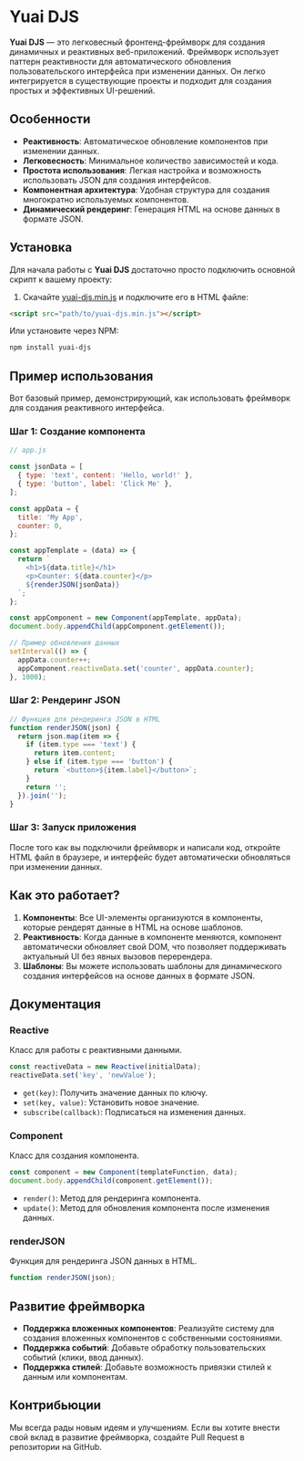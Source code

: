
# Yuai DJS

**Yuai DJS** — это легковесный фронтенд-фреймворк для создания динамичных и реактивных веб-приложений. Фреймворк использует паттерн реактивности для автоматического обновления пользовательского интерфейса при изменении данных. Он легко интегрируется в существующие проекты и подходит для создания простых и эффективных UI-решений.

## Особенности

- **Реактивность**: Автоматическое обновление компонентов при изменении данных.
- **Легковесность**: Минимальное количество зависимостей и кода.
- **Простота использования**: Легкая настройка и возможность использовать JSON для создания интерфейсов.
- **Компонентная архитектура**: Удобная структура для создания многократно используемых компонентов.
- **Динамический рендеринг**: Генерация HTML на основе данных в формате JSON.

## Установка

Для начала работы с **Yuai DJS** достаточно просто подключить основной скрипт к вашему проекту:

1. Скачайте [yuai-djs.min.js](https://github.com/yourusername/yuai-djs/releases/latest/download/yuai-djs.min.js) и подключите его в HTML файле:
   
```html
<script src="path/to/yuai-djs.min.js"></script>
```

Или установите через NPM:

```bash
npm install yuai-djs
```

## Пример использования

Вот базовый пример, демонстрирующий, как использовать фреймворк для создания реактивного интерфейса.

### Шаг 1: Создание компонента

```javascript
// app.js

const jsonData = [
  { type: 'text', content: 'Hello, world!' },
  { type: 'button', label: 'Click Me' },
];

const appData = {
  title: 'My App',
  counter: 0,
};

const appTemplate = (data) => {
  return `
    <h1>${data.title}</h1>
    <p>Counter: ${data.counter}</p>
    ${renderJSON(jsonData)}
  `;
};

const appComponent = new Component(appTemplate, appData);
document.body.appendChild(appComponent.getElement());

// Пример обновления данных
setInterval(() => {
  appData.counter++;
  appComponent.reactiveData.set('counter', appData.counter);
}, 1000);
```

### Шаг 2: Рендеринг JSON

```javascript
// Функция для рендеринга JSON в HTML
function renderJSON(json) {
  return json.map(item => {
    if (item.type === 'text') {
      return item.content;
    } else if (item.type === 'button') {
      return `<button>${item.label}</button>`;
    }
    return '';
  }).join('');
}
```

### Шаг 3: Запуск приложения

После того как вы подключили фреймворк и написали код, откройте HTML файл в браузере, и интерфейс будет автоматически обновляться при изменении данных.

## Как это работает?

1. **Компоненты**: Все UI-элементы организуются в компоненты, которые рендерят данные в HTML на основе шаблонов.
2. **Реактивность**: Когда данные в компоненте меняются, компонент автоматически обновляет свой DOM, что позволяет поддерживать актуальный UI без явных вызовов перерендера.
3. **Шаблоны**: Вы можете использовать шаблоны для динамического создания интерфейсов на основе данных в формате JSON.

## Документация

### Reactive

Класс для работы с реактивными данными.

```javascript
const reactiveData = new Reactive(initialData);
reactiveData.set('key', 'newValue');
```

- `get(key)`: Получить значение данных по ключу.
- `set(key, value)`: Установить новое значение.
- `subscribe(callback)`: Подписаться на изменения данных.

### Component

Класс для создания компонента.

```javascript
const component = new Component(templateFunction, data);
document.body.appendChild(component.getElement());
```

- `render()`: Метод для рендеринга компонента.
- `update()`: Метод для обновления компонента после изменения данных.

### renderJSON

Функция для рендеринга JSON данных в HTML.

```javascript
function renderJSON(json);
```

## Развитие фреймворка

- **Поддержка вложенных компонентов**: Реализуйте систему для создания вложенных компонентов с собственными состояниями.
- **Поддержка событий**: Добавьте обработку пользовательских событий (клики, ввод данных).
- **Поддержка стилей**: Добавьте возможность привязки стилей к данным или компонентам.

## Контрибьюции

Мы всегда рады новым идеям и улучшениям. Если вы хотите внести свой вклад в развитие фреймворка, создайте Pull Request в репозитории на GitHub.


